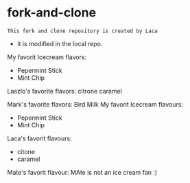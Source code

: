 # fork-and-clone

```
This fork and clone repository is created by Laca
```

* it is modified in the local repo. 


My favorit Icecream flavors:
- Pepermint Stick
- Mint Chip

Laszlo's favorite flavors:
citrone
caramel

Mark's favorite flavors:
Bird Milk 
My favorit Icecream flavours:
- Pepermint Stick
- Mint Chip

Laca's favorit flavours:
- citone
- caramel

Mate's favorit flavour:
MAte is not an ice cream fan :)
